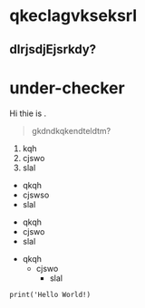 qkeclagvkseksrl
===========

dlrjsdjEjsrkdy?
---------

# under-checker

Hi thie is .
>gkdndkqkendteldtm?

1. kqh
2. cjswo
3. slal

- qkqh
- cjswso
- slal
+ qkqh
+ cjswo
+ slal
* qkqh
  * cjswo
    * slal
    
    
<pre><code>print('Hello World!)</code></pre>
